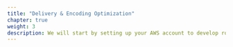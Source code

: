 ```yaml
---
title: "Delivery & Encoding Optimization"
chapter: true
weight: 3
description: We will start by setting up your AWS account to develop robot applications with AWS RoboMaker. 
---
```


